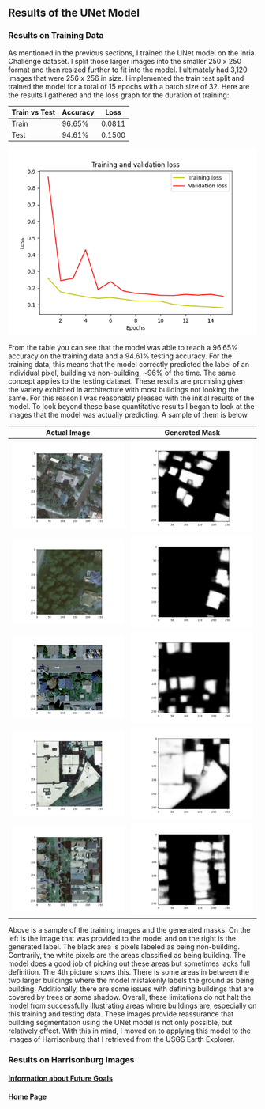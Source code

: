 ## Results of the UNet Model
### Results on Training Data
As mentioned in the previous sections, I trained the UNet model on the Inria Challenge dataset. I split those larger images into the smaller 250 x 250 format and then resized further to fit into the model. I ultimately had 3,120 images that were 256 x 256 in size. I implemented the train test split and trained the model for a total of 15 epochs with a batch size of 32. Here are the results I gathered and the loss graph for the duration of training:

| Train vs Test | Accuracy | Loss | 
| ------------- | -------- | ---- |
| Train | 96.65% | 0.0811 |
| Test | 94.61% | 0.1500 |

![Loss Graph for Training](loss_graph.png)

From the table you can see that the model was able to reach a 96.65% accuracy on the training data and a 94.61% testing accuracy. For the training data, this means that the model correctly predicted the label of an individual pixel, building vs non-building, ~96% of the time. The same concept applies to the testing dataset. These results are promising given the variety exhibited in architecture with most buildings not looking the same. For this reason I was reasonably pleased with the initial results of the model. To look beyond these base quantitative results I began to look at the images that the model was actually predicting. A sample of them is below.

| Actual Image | Generated Mask | 
| ------------ | -------------- | 
| ![img.png](16_train_actual.png) | ![img.png](16_test_gen.png)|
| ![img.png](921_train_actual.png) | ![img.png](921_test_gen.png) |
| ![img.png](630_train_actual.png) | ![img.png](630_test_gen.png) |
| ![img.png](520_train_actual.png) | ![img.png](520_test_gen.png) | 
| ![img.png](410_train_actual.png) | ![img.png](410_test_gen.png) |

Above is a sample of the training images and the generated masks. On the left is the image that was provided to the model and on the right is the generated label. The black area is pixels labeled as being non-building. Contrarily, the white pixels are the areas classified as being building. The model does a good job of picking out these areas but sometimes lacks full definition. The 4th picture shows this. There is some areas in between the two larger buildings where the model mistakenly labels the ground as being building. Additionally, there are some issues with defining buildings that are covered by trees or some shadow. Overall, these limitations do not halt the model from successfully illustrating areas where buildings are, especially on this training and testing data. These images provide reassurance that building segmentation using the UNet model is not only possible, but relatively effect. With this in mind, I moved on to applying this model to the images of Harrisonburg that I retrieved from the USGS Earth Explorer. 
### Results on Harrisonburg Images


#### [Information about Future Goals](future.md)

#### [Home Page](README.md)

